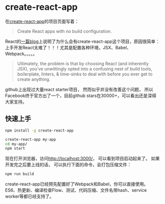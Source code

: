 # create-react-app

在[create-react-app](https://github.com/facebookincubator/create-react-app)的项目页面写着：
> Create React apps with no build configuration.

React的[一篇blog](https://facebook.github.io/react/blog/2016/07/22/create-apps-with-no-configuration.html)上说明了为什么会有create-react-app这个项目，原因很简单：上手开发React太难了！！！尤其是配置各种环境，JSX、Babel、Webpack。。。。。
> Ultimately, the problem is that by choosing React (and inherently JSX), you’ve unwittingly opted into a confusing nest of build tools, boilerplate, linters, & time-sinks to deal with before you ever get to create anything.

github上出现过大量react starter项目， 然而似乎并没有改善这个问题， 所以Facebook终于官方出了一个，目前github stars在30000+，可以看出还是深得大家支持。

## 快速上手
```bash
npm install -g create-react-app

create-react-app my-app
cd my-app/
npm start
```
现在打开浏览器，访问[http://localhost:3000/](http://localhost:3000/)， 可以看到项目启动起来了。
如果开发完之后要上线的话， 可以执行下面的命令，会打包压缩文件：
```bash
npm run build
```

create-react-app已经预先配置好了Webpack和Babel，你可以直接使用。ES6、热更新、编译检查Flow、测试、代码压缩、文件名带hash、service worker等都已经支持了。